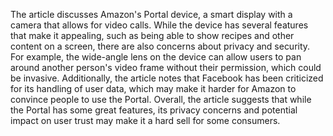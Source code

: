 The article discusses Amazon's Portal device, a smart display with a camera that allows for video calls. While the device has several features that make it appealing, such as being able to show recipes and other content on a screen, there are also concerns about privacy and security. For example, the wide-angle lens on the device can allow users to pan around another person's video frame without their permission, which could be invasive. Additionally, the article notes that Facebook has been criticized for its handling of user data, which may make it harder for Amazon to convince people to use the Portal. Overall, the article suggests that while the Portal has some great features, its privacy concerns and potential impact on user trust may make it a hard sell for some consumers.